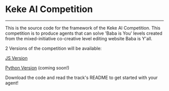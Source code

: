 # Keke AI Competition
---
This is the source code for the framework of the Keke AI Competition. This competition is to produce agents that can solve 'Baba is You' levels created from the  mixed-initiative co-creative level editing website Baba is Y'all.

2 Versions of the competition will be available: 

[JS Version](Keke_JS/)

[Python Version]() (coming soon!)

Download the code and read the track's README to get started with your agent!
